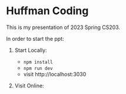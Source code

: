 # Huffman Coding

This is my presentation of 2023 Spring CS203.

In order to start the ppt:

1. Start Locally:

    - `npm install`
    - `npm run dev`
    - visit http://localhost:3030

2. Visit Online:



